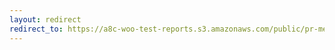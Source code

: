 ```yaml
---
layout: redirect
redirect_to: https://a8c-woo-test-reports.s3.amazonaws.com/public/pr-merge/44191/e2e/index.html
---
```

